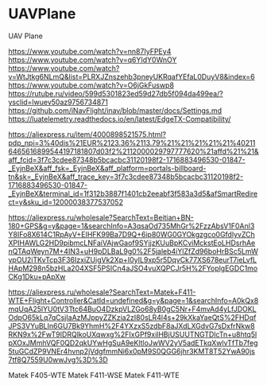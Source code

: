 # UAVPlane
UAV Plane

https://www.youtube.com/watch?v=nn87IyFPEy4
https://www.youtube.com/watch?v=q6YIdY0WnOY
https://www.youtube.com/watch?v=WtJtkg6NLmQ&list=PLRXJZnszehb3pneyUKRqafYEfaL0DuyV8&index=6
https://www.youtube.com/watch?v=O6jGkFuswp8
https://rutube.ru/video/599d5301823ed59d27db5f094da499ea/?ysclid=lwuev50az9756734871
https://github.com/iNavFlight/inav/blob/master/docs/Settings.md
https://luatelemetry.readthedocs.io/en/latest/EdgeTX-Compatibility/


https://aliexpress.ru/item/4000898521575.html?pdp_npi=3%40dis%21EUR%2123.36%2113.79%21%21%21%21%21%402116465616899544197181807d03f2%2112000029797777620%21affd%21%21&aff_fcid=3f7c3cdee87348b5bcacbc31120198f2-1716883496530-01847-_EyjnBeX&aff_fsk=_EyjnBeX&aff_platform=portals-billboard-tn&sk=_EyjnBeX&aff_trace_key=3f7c3cdee87348b5bcacbc31120198f2-1716883496530-01847-_EyjnBeX&terminal_id=1f312b3887f1401cb2eeabf3f583a3d5&afSmartRedirect=y&sku_id=12000038377537052

https://aliexpress.ru/wholesale?SearchText=Beitian+BN-180+GPS&g=y&page=1&searchInfo=A3qsaOd735MhGr%2FzzAbsV1F0Anl3Y8IFo8X614C1RpAyV+EIHFK99Ba7D9Q+6ip80WG0GYOkgzgco0GfdlyvZChXPIHAWLG2HD9pibmcLNFaiVAjwGaof9SYjjzKUuBpKCviMckstEoLHDsrhAenQTAqWeyn7M+4IN3+uH9pDLBaL9g0%2F5jaleb4iYlZfZd96boHrBSc5LmWypOU2iTKvTcp3F36IzxiZUigVk2Xp+I0yIL9xp5r5DqvCk77XS678eurT7ieLvfLHApM298n5bzHLa204XSF5PSICn4aJSO4vuXQPCJr5H%2FYoplgEGDC1moCKg1Dku+pApXw

https://aliexpress.ru/wholesale?SearchText=Matek+F411-WTE+Flight+Controller&CatId=undefined&g=y&page=1&searchInfo=A0kQx8mqUqA25lYU0tV3Ttc64BuO4DzkpVLZGo68yB0gC5Nr+F4mvAd4yLfJDOKLOdpO65kLq7qCsjIaAzMJppyZZKzia2zI80sLR4l4s+29kXkaYaeQtS%2FHDqfJPS3VYuBLIn6GU7Bk9YhmH%2F4YXzxS5zdbF8aJXdLXGdvG7sDxfrNkw8RKN9x%2FwT9IDRQlkoUXqwxg%2FIxGPf9xilHBjUSUUTNGTDlcTn+u8htq5lpXOxJMmhVQF0QD2qkUYwHgSuA9eKltloJwWV2yV5adETkqXwlvTfTb7feg5tuGCdZP9VNEr4hvnp2jVdgfmmNi6x0pM9S0QGG6jhr3KMT8T52YwA90js7tf8Q7559U0wwJvg%3D%3D


Matek F405-WTE
Matek F411-WSE
Matek F411-WTE

